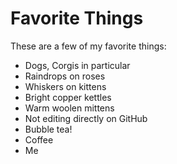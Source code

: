 # Favorite Things

These are a few of my favorite things:

- Dogs, Corgis in particular
- Raindrops on roses
- Whiskers on kittens
- Bright copper kettles
- Warm woolen mittens
- Not editing directly on GitHub
- Bubble tea!
- Coffee
- Me
